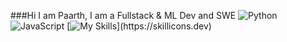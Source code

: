 ###Hi I am Paarth, I am a Fullstack & ML Dev and SWE
![Python](https://img.shields.io/badge/python-3670A0?style=for-the-badge&logo=python&logoColor=ffdd54)  ![JavaScript](https://img.shields.io/badge/javascript-%23323330.svg?style=for-the-badge&logo=javascript&logoColor=%23F7DF1E)
[![My Skills](https://skillicons.dev/icons?i=python,js,html,css,)](https://skillicons.dev)
